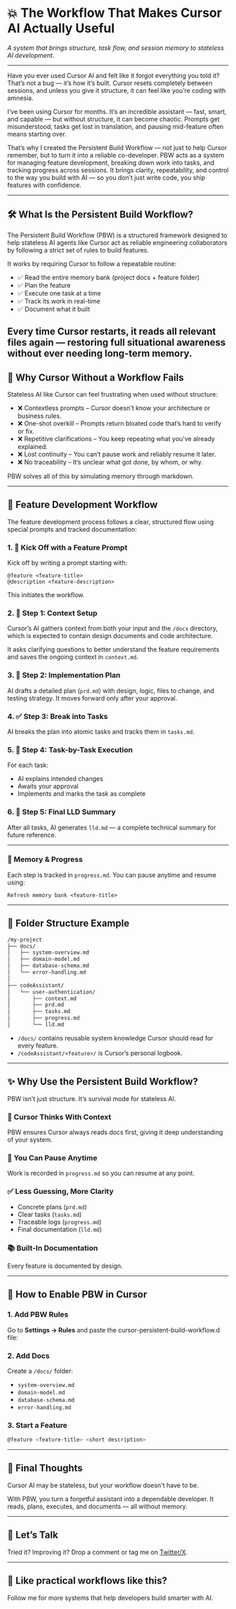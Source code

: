 # 💥 The Workflow That Makes Cursor AI Actually Useful  
*A system that brings structure, task flow, and session memory to stateless AI development.*


---

Have you ever used Cursor AI and felt like it forgot everything you told it?
That’s not a bug — it’s how it’s built.
Cursor resets completely between sessions, and unless you give it structure, it can feel like you’re coding with amnesia.

I’ve been using Cursor for months. It’s an incredible assistant — fast, smart, and capable — but without structure, it can become chaotic. Prompts get misunderstood, tasks get lost in translation, and pausing mid-feature often means starting over.

That’s why I created the Persistent Build Workflow — not just to help Cursor remember, but to turn it into a reliable co-developer. PBW acts as a system for managing feature development, breaking down work into tasks, and tracking progress across sessions. It brings clarity, repeatability, and control to the way you build with AI — so you don’t just write code, you ship features with confidence.

---

## 🛠 What Is the Persistent Build Workflow?

The Persistent Build Workflow (PBW) is a structured framework designed to help stateless AI agents like Cursor act as reliable engineering collaborators by following a strict set of rules to build features.

It works by requiring Cursor to follow a repeatable routine:

- ✅ Read the entire memory bank (project docs + feature folder)  
- ✅ Plan the feature  
- ✅ Execute one task at a time  
- ✅ Track its work in real-time  
- ✅ Document what it built  

Every time Cursor restarts, it reads all relevant files again — restoring full situational awareness without ever needing long-term memory.
---

## 🚨 Why Cursor Without a Workflow Fails

Stateless AI like Cursor can feel frustrating when used without structure:

- ❌ Contextless prompts – Cursor doesn't know your architecture or business rules.  
- ❌ One-shot overkill – Prompts return bloated code that’s hard to verify or fix.  
- ❌ Repetitive clarifications – You keep repeating what you've already explained.  
- ❌ Lost continuity – You can’t pause work and reliably resume it later.  
- ❌ No traceability – It’s unclear what got done, by whom, or why.  

PBW solves all of this by simulating memory through markdown.

---
## 🔧 Feature Development Workflow

The feature development process follows a clear, structured flow using special prompts and tracked documentation:

### 1. 🚀 Kick Off with a Feature Prompt

Kick off by writing a prompt starting with:

```plaintext
@feature <feature-title>
@description <feature-description>
```

This initiates the workflow.

### 2. 🧠 Step 1: Context Setup

Cursor’s AI gathers context from both your input and the `/docs` directory, which is expected to contain design documents and code architecture.

It asks clarifying questions to better understand the feature requirements and saves the ongoing context in `context.md`.

### 3. 📄 Step 2: Implementation Plan

AI drafts a detailed plan (`prd.md`) with design, logic, files to change, and testing strategy. It moves forward only after your approval.

### 4. ✅ Step 3: Break into Tasks

AI breaks the plan into atomic tasks and tracks them in `tasks.md`.

### 5. 🔁 Step 4: Task-by-Task Execution

For each task:
- AI explains intended changes  
- Awaits your approval  
- Implements and marks the task as complete

### 6. 📘 Step 5: Final LLD Summary

After all tasks, AI generates `lld.md` — a complete technical summary for future reference.

---

### 🧠 Memory & Progress

Each step is tracked in `progress.md`. You can pause anytime and resume using:

```plaintext
Refresh memory bank <feature-title>
```

---

## 📁 Folder Structure Example

```bash
/my-project
├── docs/
│   ├── system-overview.md
│   ├── domain-model.md
│   ├── database-schema.md
│   └── error-handling.md
│
├── codeAssistant/
│   └── user-authentication/
│       ├── context.md
│       ├── prd.md
│       ├── tasks.md
│       ├── progress.md
│       └── lld.md
```

- `/docs/` contains reusable system knowledge Cursor should read for every feature.  
- `/codeAssistant/<feature>/` is Cursor’s personal logbook.

---

## ✨ Why Use the Persistent Build Workflow?

PBW isn’t just structure. It’s survival mode for stateless AI.

### 🧠 Cursor Thinks With Context  
PBW ensures Cursor always reads docs first, giving it deep understanding of your system.

### 🔁 You Can Pause Anytime  
Work is recorded in `progress.md` so you can resume at any point.

### ✅ Less Guessing, More Clarity  
- Concrete plans (`prd.md`)  
- Clear tasks (`tasks.md`)  
- Traceable logs (`progress.md`)  
- Final documentation (`lld.md`)

### 📚 Built-In Documentation  
Every feature is documented by design.

---

## 🧩 How to Enable PBW in Cursor

### 1. Add PBW Rules

Go to **Settings → Rules** and paste the cursor-persistent-build-workflow.d file: 


### 2. Add Docs

Create a `/docs/` folder:

- `system-overview.md`  
- `domain-model.md`  
- `database-schema.md`  
- `error-handling.md`  

### 3. Start a Feature

```bash
@feature <feature-title> <short description>
```

---


## 🧬 Final Thoughts

Cursor AI may be stateless, but your workflow doesn't have to be.

With PBW, you turn a forgetful assistant into a dependable developer. It reads, plans, executes, and documents — all without memory.

---

## 💬 Let’s Talk

Tried it? Improving it? Drop a comment or tag me on [Twitter/X](#).

---

## 🧠 Like practical workflows like this?

Follow me for more systems that help developers build smarter with AI.

